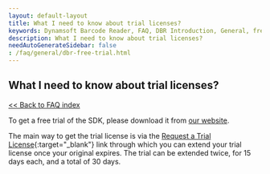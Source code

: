 ```yaml
---
layout: default-layout
title: What I need to know about trial licenses?
keywords: Dynamsoft Barcode Reader, FAQ, DBR Introduction, General, free trial
description: What I need to know about trial licenses?
needAutoGenerateSidebar: false
: /faq/general/dbr-free-trial.html
---
```


## What I need to know about trial licenses?

[<< Back to FAQ index](index.md)

To get a free trial of the SDK, please download it from [our website](https://www.dynamsoft.com/barcode-reader/downloads/).

The main way to get the trial license is via the [Request a Trial License](https://www.dynamsoft.com/customer/license/trialLicense?product=dbr&utm_source=docs){:target="\_blank"} link through which you can extend your trial license once your original expires. The trial can be extended twice, for 15 days each, and a total of 30 days.
